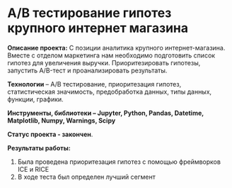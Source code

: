 # A/B тестирование гипотез крупного интернет магазина

**Описание проекта:** С позиции аналитика крупного интернет-магазина. Вместе с отделом маркетинга нам необходимо подготовить список гипотез для увеличения выручки.
Приоритезировать гипотезы, запустить A/B-тест и проанализировать результаты.

**Технологии** – A/B тестирование, приоритезация гипотез, статистическая значимость, предобработка данных, типы данных, функции, графики.

**Инструменты, библиотеки – Jupyter, Python, Pandas, Datetime, Matplotlib, Numpy, Warnings, Scipy**

**Cтатус проекта - закончен**.

**Результаты работы:** 
1.	Была проведена приоритезация гипотез с помощью фреймворков ICE и RICE
2.	В ходе теста был определен лучший сегмент
